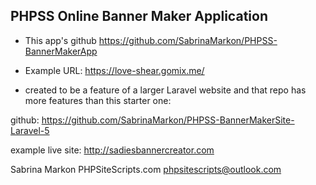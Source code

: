 PHPSS Online Banner Maker Application 
-------------------------------------

- This app's github https://github.com/SabrinaMarkon/PHPSS-BannerMakerApp

- Example URL: https://love-shear.gomix.me/

- created to be a feature of a larger Laravel website and that repo has more features than this starter one: 

github: https://github.com/SabrinaMarkon/PHPSS-BannerMakerSite-Laravel-5

example live site: http://sadiesbannercreator.com

Sabrina Markon PHPSiteScripts.com
phpsitescripts@outlook.com
